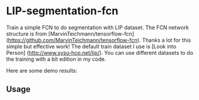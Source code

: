 # LIP-segmentation-fcn
Train a simple FCN to do segmentation with LIP dataset.
The FCN network structure is from [MarvinTeichmann/tensorflow-fcn] (https://github.com/MarvinTeichmann/tensorflow-fcn). Thanks a lot for this simple but effective work!
The default train dataset I use is [Look into Person] (http://www.sysu-hcp.net/lip/). You can use different datasets to do the training with a bit edition in my code.

Here are some demo results:

## Usage

